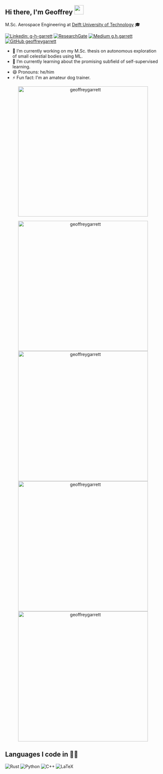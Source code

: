 ## Hi there, I'm Geoffrey <img src="https://raw.githubusercontent.com/MartinHeinz/MartinHeinz/master/wave.gif" width="30px">

<!-- <p align="center">
  <a href=""><img src=""></a>  •
  <a href="">Blog</a> •
  <a href=""></a> •
  <a href=""></a> •
  <a href=""></a>
</p> -->

M.Sc. Aerospace Engineering at [Delft University of Technology](https://www.tudelft.nl/en/) 🎓

<!-- ![TUDelftSeal]() -->

[![Linkedin: g-h-garrett](https://img.shields.io/badge/-Geoffrey-blue?style=flat-square&logo=Linkedin&logoColor=white&link=https://www.linkedin.com/in/g-h-garrett/)](https://www.linkedin.com/in/g-h-garrett/)
[![ResearchGate](https://img.shields.io/badge/ResearchGate-00CCBB?logo=ResearchGate&logoColor=white)](Https://www.researchgate.net/profile/Geoffrey-Garrett)
[![Medium g.h.garrett](https://img.shields.io/badge/Medium-12100E?logo=medium&logoColor=white)](https://medium.com/@g.h.garrett)
[![GitHub geoffreygarrett](https://img.shields.io/github/followers/geoffreygarrett?label=follow&style=social)](https://github.com/geoffreygarrett)

- 🔭 I’m currently working on my M.Sc. thesis on autonomous exploration of small celestial bodies using ML.
- 🌱 I’m currently learning about the promising subfield of self-supervised learning.
- 😄 Pronouns: he/him
- ⚡ Fun fact: I'm an amateur dog trainer.

<p align="center">
      <img width="420px"
           alt="geoffreygarrett" 
           src="https://user-images.githubusercontent.com/26066340/153405157-70ef1159-3c80-454b-979d-3cc700fad62f.gif" />
</p>

<!-- <p align="center">
      <img width="420px"
           alt="geoffreygarrett" 
           src="https://user-images.githubusercontent.com/26066340/153404925-b8259651-093b-45aa-b50a-86efebad5c29.gif" />
</p>

<p align="center">
      <img width="420px"
           alt="geoffreygarrett" 
           src="https://user-images.githubusercontent.com/26066340/153404218-f4f1bc3c-4648-47a3-9b6f-c3f2248dcd7e.gif" />
</p> -->

<p align="center">
    <a href="https://linearmouse.org/#gh-light-mode-only">
      <img width="420px"
           alt="geoffreygarrett" 
           src="https://github-readme-stats.vercel.app/api?username=geoffreygarrett&show_icons=true&theme=light" />
    </a>
    <a href="https://linearmouse.org/#gh-dark-mode-only">
      <img width="420px"
           alt="geoffreygarrett" 
           src="https://github-readme-stats.vercel.app/api?username=geoffreygarrett&show_icons=true&theme=dark" />
    </a>
    <a href="https://linearmouse.org/#gh-light-mode-only">
      <img width="420px"
           alt="geoffreygarrett" 
           src="https://github-readme-streak-stats.herokuapp.com/?user=geoffreygarrett&theme=light" />
    </a>
    <a href="https://linearmouse.org/#gh-dark-mode-only">
      <img width="420px"
           alt="geoffreygarrett" 
           src="https://github-readme-streak-stats.herokuapp.com/?user=geoffreygarrett&theme=dark" />
    </a>
</p>

<!-- - 👯 I’m looking to collaborate on ...
- 🤔 I’m looking for help with ...
- 💬 Ask me about ...
- 📫 How to reach me: ... -->

## Languages I code in 👨‍💻️
![Rust](https://img.shields.io/badge/rust-%23000000.svg?style=for-the-badge&logo=rust&logoColor=white)
![Python](https://img.shields.io/badge/python-3670A0?style=for-the-badge&logo=python&logoColor=ffdd54)
![C++](https://img.shields.io/badge/c++-%2300599C.svg?style=for-the-badge&logo=c%2B%2B&logoColor=white)
![LaTeX](https://img.shields.io/badge/latex-%23008080.svg?style=for-the-badge&logo=latex&logoColor=white)

<!-- 
<summary><b>🔥 Github Streaks</b></summary>
<p align="center"><img src="https://github-readme-stats.vercel.app/api?username=geoffreygarrett&show_icons=true" alt="geoffreygarrett" /></p>

<summary><b>🔥 Github Streaks</b></summary>
<p align="center"><img src="https://github-readme-streak-stats.herokuapp.com/?user=geoffreygarrett" alt="geoffreygarrett" /></p>

 -->
<!-- ## Things I code with ☕️
![PyCharm](https://img.shields.io/badge/pycharm-143?style=for-the-badge&logo=pycharm&logoColor=black&color=black&labelColor=green)
![CLion](https://img.shields.io/badge/CLion-black?style=for-the-badge&logo=clion&logoColor=white)
![Jupyter Notebook](https://img.shields.io/badge/jupyter-%23FA0F00.svg?style=for-the-badge&logo=jupyter&logoColor=white)
![Visual Studio Code](https://img.shields.io/badge/Visual%20Studio%20Code-0078d7.svg?style=for-the-badge&logo=visual-studio-code&logoColor=white)
![Shell Script](https://img.shields.io/badge/shell_script-%23121011.svg?style=for-the-badge&logo=gnu-bash&logoColor=white)

## What I use for ML/DL 🤖
![NumPy](https://img.shields.io/badge/numpy-%23013243.svg?style=for-the-badge&logo=numpy&logoColor=white)
![Pandas](https://img.shields.io/badge/pandas-%23150458.svg?style=for-the-badge&logo=pandas&logoColor=white)
![Plotly](https://img.shields.io/badge/Plotly-%233F4F75.svg?style=for-the-badge&logo=plotly&logoColor=white)
![PyTorch](https://img.shields.io/badge/PyTorch-%23EE4C2C.svg?style=for-the-badge&logo=PyTorch&logoColor=white)
![scikit-learn](https://img.shields.io/badge/scikit--learn-%23F7931E.svg?style=for-the-badge&logo=scikit-learn&logoColor=white)
![SciPy](https://img.shields.io/badge/SciPy-%230C55A5.svg?style=for-the-badge&logo=scipy&logoColor=%white)

## Other 🤷
![CMake](https://img.shields.io/badge/CMake-%23008FBA.svg?style=for-the-badge&logo=cmake&logoColor=white)
![Arduino](https://img.shields.io/badge/-Arduino-00979D?style=for-the-badge&logo=Arduino&logoColor=white)
![Raspberry Pi](https://img.shields.io/badge/-RaspberryPi-C51A4A?style=for-the-badge&logo=Raspberry-Pi) -->

<!-- ![small-tudelft](https://user-images.githubusercontent.com/26066340/153196937-a1f5d933-f58a-4a2d-a33e-780e4c2b156f.png)
 -->
<!-- ## Languages


## ML & DL
![NumPy](https://img.shields.io/badge/numpy-%23013243.svg?style=for-the-badge&logo=numpy&logoColor=white)
![Pandas](https://img.shields.io/badge/pandas-%23150458.svg?style=for-the-badge&logo=pandas&logoColor=white)
![PyTorch](https://img.shields.io/badge/PyTorch-%23EE4C2C.svg?style=for-the-badge&logo=PyTorch&logoColor=white)
![SciPy](https://img.shields.io/badge/SciPy-%230C55A5.svg?style=for-the-badge&logo=scipy&logoColor=%white)
![scikit-learn](https://img.shields.io/badge/scikit--learn-%23F7931E.svg?style=for-the-badge&logo=scikit-learn&logoColor=white)


## OS
![Ubuntu](https://img.shields.io/badge/Ubuntu-E95420?style=for-the-badge&logo=ubuntu&logoColor=white)
![Windows](https://img.shields.io/badge/Windows-0078D6?style=for-the-badge&logo=windows&logoColor=white)
![Arch](https://img.shields.io/badge/Arch%20Linux-1793D1?logo=arch-linux&logoColor=fff&style=for-the-badge)


 -->
<!-- -->
<!--
**ggarrett13/ggarrett13** is a ✨ _special_ ✨ repository because its `README.md` (this file) appears on your GitHub profile.

Here are some ideas to get you started:

-->
<!-- 
  <summary><b>⚡ Github Stats</b></summary>
<p align="center"><img height="180em" src="https://github-readme-stats.vercel.app/api?username=geoffreygarrett&hide_border=true&count_private=true&show_icons=true&theme=radical" alt="geoffreygarrett" align = "center"/>
<img height="180em" src="https://github-readme-stats.vercel.app/api/top-langs?username=geoffreygarrett&show_icons=true&locale=en&layout=compact&hide_border=true&theme=radical" alt="geoffreygarrett" align = "center"/></p> -->

